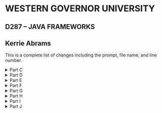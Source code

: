 

# WESTERN GOVERNOR UNIVERSITY 
## D287 – JAVA FRAMEWORKS
## Kerrie Abrams


This is a complete list of changes including the prompt, file name, and line number.

<details>
<summary>Part C</summary>
Customize the HTML user interface for your customer’s application.
The user interface should include the shop name, the product names, and the names of the parts.

#### Changes:
>mainscreen.html line 14: Updated title to "Just Keyboards"

>mainscreen.html line 19: Updated header to "Just Keyboards"

</details>

<details>
<summary>Part D</summary>
Add an “About” page to the application to describe your chosen customer’s company to web viewers and include navigation to and from the “About” page and the main screen.

#### Changes:
>src/resources/templates: created aboutpage.html and added "About Us" content

>java/com.example.demo/controllers: created AboutPageController.java and added a controller class that maps to the aboutpage

>mainscreen.html line 21: added navigation to the aboutpage
</details>

<details>
<summary>Part E</summary>
Add a sample inventory appropriate for your chosen store to the application. You should have five parts and five products in your sample inventory and should not overwrite existing data in the database.

#### Changes:
</details>

<details>
<summary>Part F</summary>
Add a “Buy Now” button to your product list. Your “Buy Now” button must meet each of the following parameters:
•  The “Buy Now” button must be next to the buttons that update and delete products.
•  The button should decrement the inventory of that product by one. It should not affect the inventory of any of the associated parts.
•  Display a message that indicates the success or failure of a purchase.

#### Changes:
</details>

<details>
<summary>Part G</summary>
Modify the parts to track maximum and minimum inventory by doing the following:
•  Add additional fields to the part entity for maximum and minimum inventory.
•  Modify the sample inventory to include the maximum and minimum fields.
•  Add to the InhousePartForm and OutsourcedPartForm forms additional text inputs for the inventory so the user can set the maximum and minimum values.
•  Rename the file the persistent storage is saved to.
•  Modify the code to enforce that the inventory is between or at the minimum and maximum value.

#### Changes:
</details>


<details>
<summary>Part H</summary>
 Add validation for between or at the maximum and minimum fields. The validation must include the following:
•  Display error messages for low inventory when adding and updating parts if the inventory is less than the minimum number of parts.
•  Display error messages for low inventory when adding and updating products lowers the part inventory below the minimum.
•  Display error messages when adding and updating parts if the inventory is greater than the maximum.

#### Changes:
</details>


<details>
<summary>Part I</summary>
Add at least two unit tests for the maximum and minimum fields to the PartTest class in the test package.

#### Changes:
</details>


<details>
<summary>Part J</summary>
Remove the class files for any unused validators in order to clean your code.

#### Changes:
</details>